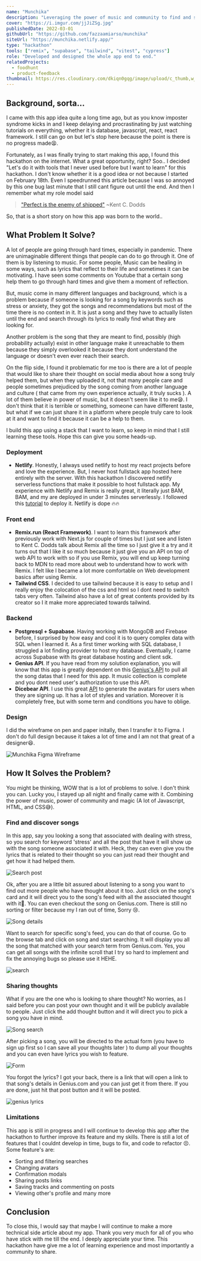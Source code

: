 ```yaml
---
name: "Munchika"
description: "Leveraging the power of music and community to find and share musics that truly help and relatable to people. Made for Hashnode x Netlify hackathon held in February."
cover: "https://i.imgur.com/jjJiZSg.jpg"
publishedDate: 2022-03-01
githubUrl: "https://github.com/fazzaamiarso/munchika"
siteUrl: "https://munchika.netlify.app/"
type: "hackathon"
tools: ["remix", "supabase", "tailwind", "vitest", "cypress"]
role: "Developed and designed the whole app end to end."
relatedProjects:
  - foodhunt
  - product-feedback
thumbnail: https://res.cloudinary.com/dkiqn0gqg/image/upload/c_thumb,w_200,g_face/v1720383403/fazzaamiarso.com-astro/projects/munchika/munchika-logo_fkk7qa.svg
---
```


## Background, sorta...

I came with this app idea quite a long time ago, but as you know imposter syndrome kicks in and I keep delaying and procrastinating by just watching tutorials on everything, whether it is database, javascript, react, react framework. I still can go on but let's stop here because the point is there is no progress made😫.

Fortunately, as I was finally trying to start making this app, I found this hackathon on the internet. What a great opportunity, right? Soo.. I decided "Let's do it with tools that I never used before but I want to learn" for this hackathon. I don't know whether it is a good idea or not because I started on February 18th. Even I speedrunned this article because I was so annoyed by this one bug last minute that I still cant figure out until the end. And then I remember what my role model said

> ["Perfect is the enemy of shipped"](https://twitter.com/kentcdodds/status/1205607926997479424?s=20&t=mjLiGXCHWgYFVp-mNJXWzQ) ~Kent C. Dodds

So, that is a short story on how this app was born to the world..

## What Problem It Solve?

A lot of people are going through hard times, especially in pandemic. There are unimaginable different things that people can do to go through it. One of them is by listening to music. For some people, Music can be healing in some ways, such as lyrics that reflect to their life and sometimes it can be motivating. I have seen some comments on Youtube that a certain song help them to go through hard times and give them a moment of reflection.

But, music come in many different languages and background, which is a problem because if someone is looking for a song by keywords such as stress or anxiety, they got the songs and recommendations but most of the time there is no context in it. It is just a song and they have to actually listen until the end and search through its lyrics to really find what they are looking for.

Another problem is the song that they are meant to find, possibly (high probability actually) exist in other language make it unreachable to them because they simply overlooked it because they dont understand the language or doesn't even ever reach their search.

On the flip side, I found it problematic for me too is there are a lot of people that would like to share their thought on social media about how a song truly helped them, but when they uploaded it, not that many people care and people sometimes prejudiced by the song coming from another language and culture ( that came from my own experience actually, it truly sucks ). A lot of them believe in power of music, but it doesn't seem like it to me😪. I don't think that it is terrible or something, someone can have different taste, but what if we can just share it in a platform where people truly care to look at it and want to find it because it can be a help to them.

I build this app using a stack that I want to learn, so keep in mind that I still learning these tools. Hope this can give you some heads-up.

### Deployment

- **Netlify**. Honestly, I always used netlify to host my react projects before and love the experience. But, I never host fullstack app hosted here entirely with the server. With this hackathon I discovered netlify serverless functions that make it possible to host fullstack app. My experience with Netlify and Remix is really great, it literally just BAM, BAM, and my are deployed in under 3 minutes serverlessly. I followed this [tutorial](https://www.youtube.com/watch?v=tCGEoheZFfQ) to deploy it. Netlify is dope 🔥🔥

### Front end

- **Remix.run (React Framework)**. I want to learn this framework after previously work with Next.js for couple of times but I just see and listen to Kent C. Dodds talk about Remix all the time so I just give it a try and it turns out that I like it so much because it just give you an API on top of web API to work with so if you use Remix, you will end up keep turning back to MDN to read more about web to understand how to work with Remix. I felt like I became a lot more comfortable on Web development basics after using Remix.
- **Tailwind CSS**. I decided to use tailwind because it is easy to setup and I really enjoy the colocation of the css and html so I dont need to switch tabs very often. Tailwind also have a lot of great contents provided by its creator so I it make more appreciated towards tailwind.

### Backend

- **Postgresql + Supabase**. Having working with MongoDB and Firebase before, I surprised by how easy and cool it is to query complex data with SQL when I learned it. As a first timer working with SQL database, I struggled a lot finding provider to host my database. Eventually, I came across Supabase with its great database hosting and client sdk.
- **Genius API**. If you have read from my solution explanation, you will know that this app is greatly dependent on this [Genius's API](https://docs.genius.com/) to pull all the song datas that I need for this app. It music collection is complete and you dont need user's authorization to use this API.
- **Dicebear API**. I use this great [API](https://avatars.dicebear.com/) to generate the avatars for users when they are signing up. It has a lot of styles and variation. Moreover it is completely free, but with some term and conditions you have to oblige.

### Design

I did the wireframe on pen and paper initally, then I transfer it to Figma. I don't do full design because it takes a lot of time and I am not that great of a designer😆.

![Munchika Figma Wireframe](https://cdn.hashnode.com/res/hashnode/image/upload/v1646086512142/9Wj94mxrq.png)

## How It Solves the Problem?

You might be thinking, WOW that is a lot of problems to solve. I don't think you can. Lucky you, I stayed up all night and finally came with it. Combining the power of music, power of community and magic (A lot of Javascript, HTML, and CSS😅).

### Find and discover songs

In this app, say you looking a song that associated with dealing with stress, so you search for keyword 'stress' and all the post that have it will show up with the song someone associated it with. Heck, they can even give you the lyrics that is related to their thought so you can just read their thought and get how it had helped them.

![Search post](https://cdn.hashnode.com/res/hashnode/image/upload/v1646089433745/7kHKYg8nA.png)

Ok, after you are a little bit assured about listening to a song you want to find out more people who have thought about it too. Just click on the song's card and it will direct you to the song's feed with all the associated thought with it🤩. You can even checkout the song on Genius.com. There is still no sorting or filter because my I ran out of time, Sorry 😢.

![Song details](https://cdn.hashnode.com/res/hashnode/image/upload/v1646089554360/KUZErG_0r.png)

Want to search for specific song's feed, you can do that of course. Go to the browse tab and click on song and start searching. It will display you all the song that matched with your search term from Genius.com. Yes, you can get all songs with the infinite scroll that I try so hard to implement and fix the annoying bugs so please use it HEHE.

![search](https://cdn.hashnode.com/res/hashnode/image/upload/v1646089995342/avrt-K7nt.png)

### Sharing thoughts

What if you are the one who is looking to share thought? No worries, as I said before you can post your own thought and it will be publicly available to people. Just click the add thought button and it will direct you to pick a song you have in mind.

![Song search](https://cdn.hashnode.com/res/hashnode/image/upload/v1646089674544/iHTh861Cm.png)

After picking a song, you will be directed to the actual form (you have to sign up first so I can save all your thoughts later ) to dump all your thoughts and you can even have lyrics you wish to feature.

![Form](https://cdn.hashnode.com/res/hashnode/image/upload/v1646089859429/g-0wkoecc.png)

You forgot the lyrics? I got your back, there is a link that will open a link to that song's details in Genius.com and you can just get it from there. If you are done, just hit that post button and it will be posted.

![genius lyrics](https://cdn.hashnode.com/res/hashnode/image/upload/v1646089926477/oZnOD7j4H.png)

### Limitations

This app is still in progress and I will continue to develop this app after the hackathon to further improve its feature and my skills. There is still a lot of features that I couldnt develop in time, bugs to fix, and code to refactor 😣.
Some feature's are:

- Sorting and filtering searches
- Changing avatars
- Confirmation modals
- Sharing posts links
- Saving tracks and commenting on posts
- Viewing other's profile and many more

## Conclusion

To close this, I would say that maybe I will continue to make a more technical side article about my app.
Thank you very much for all of you who have stick with me till the end. I deeply appreciate your time. This hackathon have give me a lot of learning experience and most importantly a community to share.
